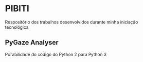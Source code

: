 # PIBITI
 Respositório dos trabalhos desenvolvidos durante minha iniciação tecnológica
## PyGaze Analyser
 Porabilidade do código do Python 2 para Python 3
